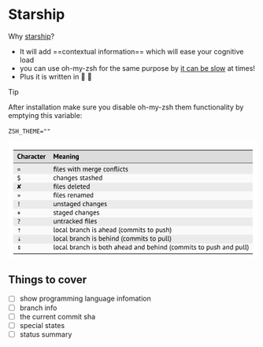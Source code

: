 # Starship

Why [starship](https://starship.rs/)?

- It will add ==contextual information== which will ease your cognitive load
- you can use oh-my-zsh for the same purpose by <u>it can be slow</u> at times!
- Plus it is written in :crab: :tada:

> [!TIP]
>
> After installation make sure you disable oh-my-zsh them functionality by emptying this variable:
>
> `ZSH_THEME=""`

<img src="assets/starship-symbols.png" style="zoom:67%;" />

## Things to cover

- [ ] show programming language infomation
- [ ] branch info
- [ ] the current commit sha
- [ ] special states
- [ ] status summary